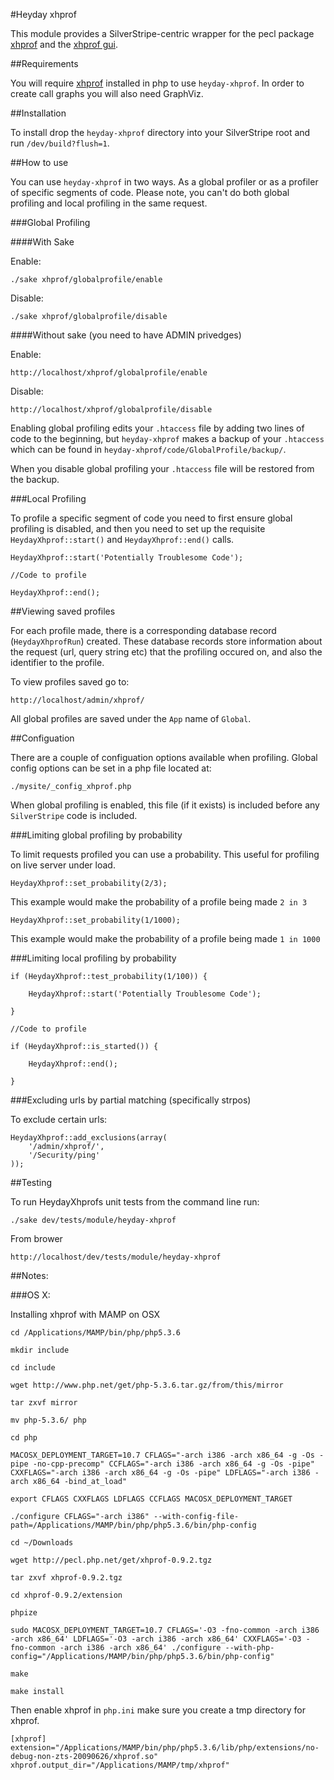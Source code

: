 #Heyday xhprof

This module provides a SilverStripe-centric wrapper for the pecl package [xhprof](http://pecl.php.net/package/xhprof) and the [xhprof gui](https://github.com/facebook/xhprof).

##Requirements

You will require [xhprof](http://pecl.php.net/package/xhprof) installed in php to use `heyday-xhprof`. In order to create call graphs you will also need GraphViz.

##Installation

To install drop the `heyday-xhprof` directory into your SilverStripe root and run `/dev/build?flush=1`.

##How to use

You can use `heyday-xhprof` in two ways. As a global profiler or as a profiler of specific segments of code. Please note, you can't do both global profiling and local profiling in the same request.

###Global Profiling

####With Sake

Enable:

	./sake xhprof/globalprofile/enable

Disable:

	./sake xhprof/globalprofile/disable
	
####Without sake (you need to have ADMIN privedges)

Enable:

	http://localhost/xhprof/globalprofile/enable

Disable:

	http://localhost/xhprof/globalprofile/disable
	
Enabling global profiling edits your `.htaccess` file by adding two lines of code to the beginning, but `heyday-xhprof` makes a backup of your `.htaccess` which can be found in `heyday-xhprof/code/GlobalProfile/backup/`.

When you disable global profiling your `.htaccess` file will be restored from the backup.
	
###Local Profiling

To profile a specific segment of code you need to first ensure global profiling is disabled, and then you need to set up the requisite `HeydayXhprof::start()` and `HeydayXhprof::end()` calls.
	
	HeydayXhprof::start('Potentially Troublesome Code');

	//Code to profile

	HeydayXhprof::end();
	
##Viewing saved profiles

For each profile made, there is a corresponding database record (`HeydayXhprofRun`) created. These database records store information about the request (url, query string etc) that the profiling occured on, and also the identifier to the profile.

To view profiles saved go to:

	http://localhost/admin/xhprof/
	
All global profiles are saved under the `App` name of `Global`.
	
##Configuation

There are a couple of configuation options available when profiling. Global config options can be set in a php file located at:

	./mysite/_config_xhprof.php
	
When global profiling is enabled, this file (if it exists) is included before any `SilverStripe` code is included.
	
###Limiting global profiling by probability

To limit requests profiled you can use a probability. This useful for profiling on live server under load.

	HeydayXhprof::set_probability(2/3);
	
This example would make the probability of a profile being made `2 in 3`

	HeydayXhprof::set_probability(1/1000);

This example would make the probability of a profile being made `1 in 1000`

###Limiting local profiling by probability

	if (HeydayXhprof::test_probability(1/100)) {
	
		HeydayXhprof::start('Potentially Troublesome Code');
	
	}

	//Code to profile
	
	if (HeydayXhprof::is_started()) {

		HeydayXhprof::end();
	
	}
	
###Excluding urls by partial matching (specifically strpos)

To exclude certain urls:

	HeydayXhprof::add_exclusions(array(
		'/admin/xhprof/',
		'/Security/ping'
	));

##Testing

To run HeydayXhprofs unit tests from the command line run:
	
	./sake dev/tests/module/heyday-xhprof


From brower

	http://localhost/dev/tests/module/heyday-xhprof

##Notes:

###OS X:

Installing xhprof with MAMP on OSX

	cd /Applications/MAMP/bin/php/php5.3.6

	mkdir include

	cd include

	wget http://www.php.net/get/php-5.3.6.tar.gz/from/this/mirror

	tar zxvf mirror

	mv php-5.3.6/ php

	cd php

	MACOSX_DEPLOYMENT_TARGET=10.7 CFLAGS="-arch i386 -arch x86_64 -g -Os -pipe -no-cpp-precomp" CCFLAGS="-arch i386 -arch x86_64 -g -Os -pipe" CXXFLAGS="-arch i386 -arch x86_64 -g -Os -pipe" LDFLAGS="-arch i386 -arch x86_64 -bind_at_load"

	export CFLAGS CXXFLAGS LDFLAGS CCFLAGS MACOSX_DEPLOYMENT_TARGET

	./configure CFLAGS="-arch i386" --with-config-file-path=/Applications/MAMP/bin/php/php5.3.6/bin/php-config

	cd ~/Downloads

	wget http://pecl.php.net/get/xhprof-0.9.2.tgz

	tar zxvf xhprof-0.9.2.tgz

	cd xhprof-0.9.2/extension

	phpize

	sudo MACOSX_DEPLOYMENT_TARGET=10.7 CFLAGS='-O3 -fno-common -arch i386 -arch x86_64' LDFLAGS='-O3 -arch i386 -arch x86_64' CXXFLAGS='-O3 -fno-common -arch i386 -arch x86_64' ./configure --with-php-config="/Applications/MAMP/bin/php/php5.3.6/bin/php-config"

	make

	make install


Then enable xhprof in `php.ini` make sure you create a tmp directory for xhprof.

	[xhprof]
	extension="/Applications/MAMP/bin/php/php5.3.6/lib/php/extensions/no-debug-non-zts-20090626/xhprof.so"
	xhprof.output_dir="/Applications/MAMP/tmp/xhprof"